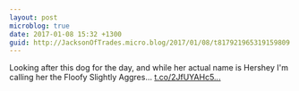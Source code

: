 ```yaml
---
layout: post
microblog: true
date: 2017-01-08 15:32 +1300
guid: http://JacksonOfTrades.micro.blog/2017/01/08/t817921965319159809.html
---
```

Looking after this dog for the day, and while her actual name is Hershey I'm calling her the Floofy Slightly Aggres… [t.co/2JfUYAHc5...](https://t.co/2JfUYAHc5c)
